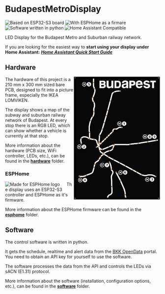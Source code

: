 # BudapestMetroDisplay

![Based on ESP32-S3 board](https://img.shields.io/badge/hardware-ESP32--S3-blue?logo=espressif)
![With ESPHome as a firmare](https://img.shields.io/badge/firmware-esphome-blue?logo=esphome)
![Software written in python](https://img.shields.io/badge/software-python-blue?logo=python)
![Home Assistant Compatible](https://img.shields.io/badge/homassistant-compatible-blue?logo=homeassistant)

LED Display for the Budapest Metro and Suburban railway network.

If you are looking for the easiest way to **start using your display
under Home Assistant:** ***[Home Assistant Quick Start Guide](HomeAssistant.md)***

## Hardware

<img align="right" src="hardware/pcb.png" alt="Design of the PCB">

The hardware of this project is a 210 mm x 300 mm sized bare PCB,
designed to fit into a picture frame, especially the IKEA LOMVIKEN.

The display shows a map of the subway and suburban railway network of
Budapest. At every stop there is an RGB LED, which can show whether a vehicle
is currently at that stop.

More information about the hardware (PCB size, WiFi controller, LEDs, etc.),
can be found in the **[hardware](hardware/README.md)** folder.

### ESPHome
<img src="https://esphome.io/_static/made-for-esphome-black-on-white.png" align="left" alt="Made for ESPHome logo" width="200">

The display uses an ESP32-S3 controller and ESPHome as it's firmware.

More information about the ESPHome firmware can be found in the
**[esphome](esphome/README.md)** folder.

## Software

The control software is written in python.

It gets the schedule, realtime and alert data from the
[BKK OpenData](https://opendata.bkk.hu/home) portal.
You need to obtain an API key for yourself to use the software.

The software processes the data from the API and controls the LEDs
via sACN (E1.31) protocol.

More information about the software (installation, configuration options,
etc.), can be found in the **[software](software/README.md)** folder.
